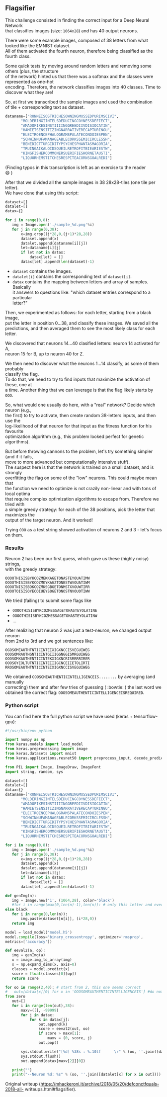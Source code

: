 Flagsifier  
----------  
This challenge consisted in finding the correct input for a Deep Neural
Network  
that classifies images (size: `1064x28`) and has 40 output neurons.

There were some example images, composed of 38 letters from what looked like
the EMNIST dataset.  
All of them activated the fourth neuron, therefore being classified as the
fourth class.

Some quick tests by moving around random letters and removing some others
(plus, the structure  
of the network) hinted us that there was a softmax and the classes were
represented as one-hot  
encoding. Therefore, the network classifies images into 40 classes. Time to
discover what they are!

So, at first we transcribed the sample images and used the combination  
of tile + corresponding text as dataset.

```python  
dataname=["RUNNEISOSTRICHESOWNINGMUSSEDPURIMSCIVI",  
       "MOLDERINGIINTELSDEDUCINGCOYNESSDEFIECT",  
       "AMADOFIXESINSTIIIINGGREEDIIVDISIOCATIN",  
       "HAMIETSENSITIZINGNARRATIVERECAPTURINGU",  
       "ELECTROENCEPHALOGRAMSPALATECONDOIESPEN",  
       "SCHWINNUFAMANAGEABLECORKSSEMICIRCLESSH",  
       "BENEDICTTURGIDITYPSYCHESPHANTASMAGORIA",  
       "TRUINGAIKALOIDSQUEILRETROFITBIEARIESTW",  
       "KINGFISHERCOMMONERSUERIFIESHORNETAUSTI",  
       "LIQUORHEMSTITCHESRESPITEACORNSGOALREDI"]  
```  
(Finding typos in this transcription is left as an exercise to the reader  
:smile: )

After that we divided all the sample images in 38 28x28-tiles (one tile per  
letter).  
We have done that using this script:

```python  
dataset=[]  
datalet=[]  
datax={}

for i in range(0,8):  
   img = Image.open('./sample_%d.png'%i)  
   for j in range(0,38):  
       x=img.crop((j*28,0,(j+1)*28,28))  
       dataset.append(x)  
       datalet.append(dataname[i][j])  
       let=dataname[i][j]  
       if let not in datax:  
           datax[let] = []  
       datax[let].append(len(dataset)-1)  
```

* `dataset` contains the images.  
* `datalet[i]` contains the corresponding text of `dataset[i]`.  
* `datax` contains the  mapping between letters and array of samples. Basically  
it answers to questions like: "which dataset entries correspond to a
particular  
letter?"

Then, we experimented as follows: for each letter, starting from a black
image,  
put the letter in position 0...38, and classify these images. We saved all the  
predictions, and then averaged them to see the most likely class for each
letter.

We discovered that neurons 14...40 clasified letters: neuron 14 activated for
A,  
neuron 15 for B, up to neuron 40 for Z.

We then need to discover what the neurons 1...14 classify, as some of them
probably  
classify the flag.  
To do that, we need to try to find inputs that maximize the activation of
these, one at  
a time. Another thing that we can leverage is that the flag likely starts by
`OOO`.

So, what would one usually do here, with a "real" network? Decide which neuron
(e.g.,  
the first) to try to activate, then create random 38-letters inputs, and then
use the  
log-likelihood of that neuron for that input as the fitness function for his
favourite  
optimization algorithm (e.g., this problem looked perfect for genetic
algorithms).

But before throwing cannons to the problem, let's try something simpler (and
if it fails,  
move to more advanced but computationally intensive stuff).  
The suspect here is that the network is trained on a small dataset, and is
strongly  
overfitting the flag on some of the "low" neurons. This could maybe mean that  
the function we need to optimize is not crazily non-linear and with tons of
local optima  
that require complex optimization algorithms to escape from. Therefore we
tried with  
a simple greedy strategy: for each of the 38 positions, pick the letter that
maximizes the  
output of the target neuron. And it worked!

Trying `OOO` as a test string showed activation of neurons 2 and 3 - let's
focus on them.

### Results

Neuron 2 has been our first guess, which gave us these (highly noisy) strings,  
with the greedy strategy:  
```  
OOOOTHISISBYKCOZMEKKAGETONASTEYOUATIMW  
OOOOTHISISBYKCOZMKYKAGZTONBSTWVOUATIWM  
OOOOTNISISBDKCOZMKSGBGETONMSTXVOUWTIRR  
OOOOTOISISOYECOIUEYSOGETONOSTNVOUOTIWW  
```

We tried (failing) to submit some flags like  
* `OOOOTHISISBYKCOZMESSAGETOHASTEYOLATINE`  
* `OOOOTHISISBYKCOZMESSAGETOHASTEYOLATINW`  
* ...

After realizing that neuron 2 was just a test-neuron, we changed output neuron  
from 2nd to 3rd and we got sentences like:

```  
OGOSOMEAUTHTNTICINTEIXIGXNCCISVEGUIWEG  
OOOSOMRAUTHGNTICINTGIIIGGNGGISMRGUIWEG  
OOOSOMXAUTHENTICINTEKXIGXNCRISRRRRIRER  
OOOSOYEOLTUTNTICINTEIIIGCNCEIIETOLIRTI  
RROSOMEAUTHTNTICINTEIXIGXNCCISVEGUIWEG  
```

We obtained `OOOSOMEAUTHENTICINTELLIGENCEIS........` by averaging (and
manually  
correcting) them and after few tries of guessing ( :bowtie: ) the last word we  
obtained the correct flag: `OOOSOMEAUTHENTICINTELLIGENCEISREQUIRED`.

### Python script  
You can find here the full python script we have used (keras + tensorflow-
gpu):

```python  
#!/usr/bin/env python

import numpy as np  
from keras.models import load_model  
from keras.preprocessing import image  
from keras.datasets import mnist  
from keras.applications.resnet50 import preprocess_input, decode_predictions

from PIL import Image, ImageDraw, ImageFont  
import string, random, sys

dataset=[]  
datalet=[]  
datax={}  
dataname=["RUNNEISOSTRICHESOWNINGMUSSEDPURIMSCIVI",  
       "MOLDERINGIINTELSDEDUCINGCOYNESSDEFIECT",  
       "AMADOFIXESINSTIIIINGGREEDIIVDISIOCATIN",  
       "HAMIETSENSITIZINGNARRATIVERECAPTURINGU",  
       "ELECTROENCEPHALOGRAMSPALATECONDOIESPEN",  
       "SCHWINNUFAMANAGEABLECORKSSEMICIRCLESSH",  
       "BENEDICTTURGIDITYPSYCHESPHANTASMAGORIA",  
       "TRUINGAIKALOIDSQUEILRETROFITBIEARIESTW",  
       "KINGFISHERCOMMONERSUERIFIESHORNETAUSTI",  
       "LIQUORHEMSTITCHESRESPITEACORNSGOALREDI"]

for i in range(0,8):  
   img = Image.open('./sample_%d.png'%i)  
   for j in range(0,38):  
       x=img.crop((j*28,0,(j+1)*28,28))  
       dataset.append(x)  
       datalet.append(dataname[i][j])  
       let=dataname[i][j]  
       if let not in datax:  
           datax[let] = []  
       datax[let].append(len(dataset)-1)

def genImg(n):  
   img = Image.new('1', (1064,28), color='black')  
   #for i in range(max(0,len(n)-1),len(n)): # only this letter and everything
else black  
   for i in range(0,len(n)):  
       img.paste(dataset[n[i]], (i*28,0))  
   return img

model = load_model('model.h5')  
model.compile(loss='binary_crossentropy', optimizer='rmsprop',
metrics=['accuracy'])

def eeval2(a, op):  
   img = genImg(a)  
   x = image.img_to_array(img)  
   x = np.expand_dims(x, axis=0)  
   classes = model.predict(x)  
   score = float(classes[0][op])  
   return score

for oo in range(2,40): # start from 2, this one seems correct  
#   out=[datax[x][0] for x in 'OOOSOMEAUTHENTICINTELLIGENCEIS'] #do not start
from zero  
   out=[]  
   for i in range(len(out),38):  
       maxv=([], -99999)  
       for j in datax:  
           for k in datax[j]:  
               out.append(k)  
               score = eeval2(out, oo)  
               if score > maxv[1]:  
                   maxv = (0, score, j)  
               out.pop()

       sys.stdout.write("[%d] %38s : %.10lf      \r" % (oo, ''.join([datalet[x] for x in out]), maxv[1]))  
       sys.stdout.flush()  
       out.append(datax[maxv[2]][0])

   print("")  
   print("--Neuron %d: %s" % (oo, ''.join([datalet[x] for x in out])))  
```  

Original writeup
(https://mhackeroni.it/archive/2018/05/20/defconctfquals-2018-all-
writeups.html#flagsifier).